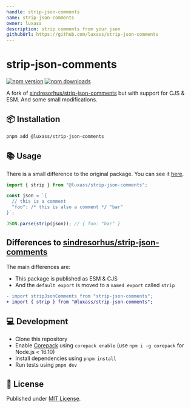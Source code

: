 ```yaml
---
handle: strip-json-comments
name: strip-json-comments
owner: luxass
description: strip comments from your json
githubUrl: https://github.com/luxass/strip-json-comments
---
```


# strip-json-comments

[![npm version][npm-version-src]][npm-version-href]
[![npm downloads][npm-downloads-src]][npm-downloads-href]

A fork of [sindresorhus/strip-json-comments](https://github.com/sindresorhus/strip-json-comments) but with support for CJS & ESM. And some small modifications.

## 📦 Installation

```sh
pnpm add @luxass/strip-json-comments
```

## 📚 Usage

There is a small difference to the original package. You can see it [here](https://github.com/luxass/strip-json-comments/blob/main/#differences-to-sindresorhusstrip-json-comments).

```ts
import { strip } from "@luxass/strip-json-comments";

const json = `{
  // this is a comment
  "foo": /* this is also a comment */ "bar"
}`;

JSON.parse(strip(json)); // { foo: "bar" }
```

## Differences to [sindresorhus/strip-json-comments](https://github.com/sindresorhus/strip-json-comments)

The main differences are:

* This package is published as ESM & CJS
* And the `default export` is moved to a `named export` called `strip`

```diff
- import stripJsonComments from "strip-json-comments";
+ import { strip } from "@luxass/strip-json-comments";
```

## 💻 Development

* Clone this repository
* Enable [Corepack](https://github.com/nodejs/corepack) using `corepack enable` (use `npm i -g corepack` for Node.js < 16.10)
* Install dependencies using `pnpm install`
* Run tests using `pnpm dev`

## 📄 License

Published under [MIT License](https://github.com/luxass/strip-json-comments/blob/main/LICENSE).

<!-- Badges -->

[npm-version-src]: https://img.shields.io/npm/v/@luxass/strip-json-comments?style=flat&colorA=18181B&colorB=4169E1

[npm-version-href]: https://npmjs.com/package/@luxass/strip-json-comments

[npm-downloads-src]: https://img.shields.io/npm/dm/@luxass/strip-json-comments?style=flat&colorA=18181B&colorB=4169E1

[npm-downloads-href]: https://npmjs.com/package/@luxass/strip-json-comments
